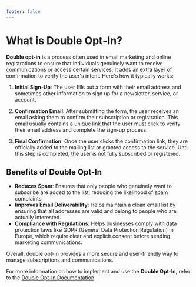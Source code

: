```yaml
---
footer: false
---
```


# What is Double Opt-In?

**Double opt-in** is a process often used in email marketing and online registrations to ensure that individuals genuinely want to receive communications or access certain services. It adds an extra layer of confirmation to verify the user's intent. Here's how it typically works:

1. **Initial Sign-Up**: The user fills out a form with their email address and sometimes other information to sign up for a newsletter, service, or account.

2. **Confirmation Email**: After submitting the form, the user receives an email asking them to confirm their subscription or registration. This email usually contains a unique link that the user must click to verify their email address and complete the sign-up process.

3. **Final Confirmation**: Once the user clicks the confirmation link, they are officially added to the mailing list or granted access to the service. Until this step is completed, the user is not fully subscribed or registered.

## Benefits of Double Opt-In

- **Reduces Spam**: Ensures that only people who genuinely want to subscribe are added to the list, reducing the likelihood of spam complaints.
- **Improves Email Deliverability**: Helps maintain a clean email list by ensuring that all addresses are valid and belong to people who are actually interested.
- **Compliance with Regulations**: Helps businesses comply with data protection laws like GDPR (General Data Protection Regulation) in Europe, which require clear and explicit consent before sending marketing communications.

Overall, double opt-in provides a more secure and user-friendly way to manage subscriptions and communications.

For more information on how to implement and use the **Double Opt-In**, refer to the [ Double Opt-In Documentation](/docs/projects/forms-and-pages#double-opt-in).
